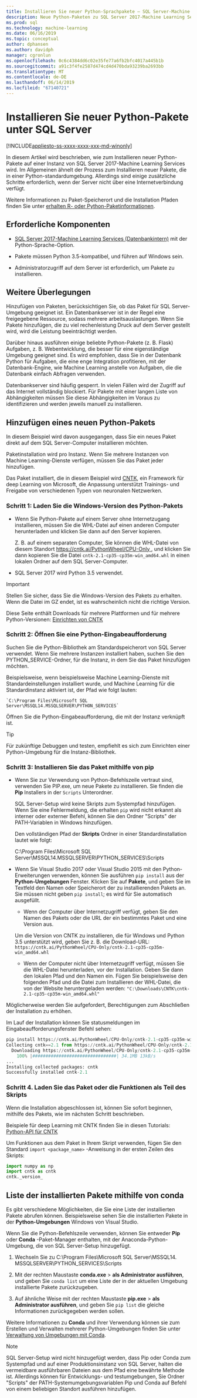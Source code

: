 ```yaml
---
title: Installieren Sie neuer Python-Sprachpakete – SQL Server-Machine Learning
description: Neue Python-Paketen zu SQL Server 2017-Machine Learning Services (Datenbankintern) und Machine Learning Server (eigenständig) hinzufügen.
ms.prod: sql
ms.technology: machine-learning
ms.date: 06/16/2019
ms.topic: conceptual
author: dphansen
ms.author: davidph
manager: cgronlun
ms.openlocfilehash: 0c6c4384dd6c02e35fe77a6fb2bfc4017a445b1b
ms.sourcegitcommit: a91c3f4fe2587d474cd4d470bda93239ba2693bb
ms.translationtype: MT
ms.contentlocale: de-DE
ms.lasthandoff: 06/14/2019
ms.locfileid: "67140721"
---
```

# <a name="install-new-python-packages-on-sql-server"></a>Installieren Sie neuer Python-Pakete unter SQL Server
[!INCLUDE[appliesto-ss-xxxx-xxxx-xxx-md-winonly](../../includes/appliesto-ss-xxxx-xxxx-xxx-md-winonly.md)]

In diesem Artikel wird beschrieben, wie zum Installieren neuer Python-Pakete auf einer Instanz von SQL Server 2017-Machine Learning Services wird. Im Allgemeinen ähnelt der Prozess zum Installieren neuer Pakete, die in einer Python-standardumgebung. Allerdings sind einige zusätzliche Schritte erforderlich, wenn der Server nicht über eine Internetverbindung verfügt.

Weitere Informationen zu Paket-Speicherort und die Installation Pfaden finden Sie unter [erhalten R- oder Python-Paketinformationen](../package-management/installed-package-information.md).

## <a name="prerequisites"></a>Erforderliche Komponenten

+ [SQL Server 2017-Machine Learning Services (Datenbankintern)](../install/sql-machine-learning-services-windows-install.md) mit der Python-Sprache-Option. 

+ Pakete müssen Python 3.5-kompatibel, und führen auf Windows sein. 

+ Administratorzugriff auf dem Server ist erforderlich, um Pakete zu installieren.

## <a name="considerations"></a>Weitere Überlegungen

Hinzufügen von Paketen, berücksichtigen Sie, ob das Paket für SQL Server-Umgebung geeignet ist. Ein Datenbankserver ist in der Regel eine freigegebene Ressource, sodass mehrere arbeitsauslastungen. Wenn Sie Pakete hinzufügen, die zu viel rechenleistung Druck auf dem Server gestellt wird, wird die Leistung beeinträchtigt werden. 

Darüber hinaus ausführen einige beliebte Python-Pakete (z. B. Flask) Aufgaben, z. B. Webentwicklung, die besser für eine eigenständige Umgebung geeignet sind. Es wird empfohlen, dass Sie in der Datenbank Python für Aufgaben, die eine enge Integration profitieren, mit der Datenbank-Engine, wie Machine Learning anstelle von Aufgaben, die die Datenbank einfach Abfragen verwenden.

Datenbankserver sind häufig gesperrt. In vielen Fällen wird der Zugriff auf das Internet vollständig blockiert. Für Pakete mit einer langen Liste von Abhängigkeiten müssen Sie diese Abhängigkeiten im Voraus zu identifizieren und werden jeweils manuell zu installieren.

## <a name="add-a-new-python-package"></a>Hinzufügen eines neuen Python-Pakets

In diesem Beispiel wird davon ausgegangen, dass Sie ein neues Paket direkt auf dem SQL Server-Computer installieren möchten.

Paketinstallation wird pro Instanz. Wenn Sie mehrere Instanzen von Machine Learning-Dienste verfügen, müssen Sie das Paket jeder hinzufügen.

Das Paket installiert, die in diesem Beispiel wird [CNTK](https://docs.microsoft.com/cognitive-toolkit/), ein Framework für deep Learning von Microsoft, die Anpassung unterstützt Trainings- und Freigabe von verschiedenen Typen von neuronalen Netzwerken.

### <a name="step-1-download-the-windows-version-of-the-python-package"></a>Schritt 1: Laden Sie die Windows-Version des Python-Pakets

+ Wenn Sie Python-Pakete auf einem Server ohne Internetzugang installieren, müssen Sie die WHL-Datei auf einen anderen Computer herunterladen und klicken Sie dann auf den Server kopieren.

    Z. B. auf einem separaten Computer, Sie können die WHL-Datei von diesem Standort [ https://cntk.ai/PythonWheel/CPU-Only ](https://cntk.ai/PythonWheel/CPU-Only/cntk-2.1-cp35-cp35m-win_amd64.whl), und klicken Sie dann kopieren Sie die Datei `cntk-2.1-cp35-cp35m-win_amd64.whl` in einen lokalen Ordner auf dem SQL Server-Computer.

+ SQL Server 2017 wird Python 3.5 verwendet. 

> [!IMPORTANT]
> Stellen Sie sicher, dass Sie die Windows-Version des Pakets zu erhalten. Wenn die Datei im GZ endet, ist es wahrscheinlich nicht die richtige Version.

Diese Seite enthält Downloads für mehrere Plattformen und für mehrere Python-Versionen: [Einrichten von CNTK](https://docs.microsoft.com/cognitive-toolkit/Setup-CNTK-on-your-machine)

### <a name="step-2-open-a-python-command-prompt"></a>Schritt 2: Öffnen Sie eine Python-Eingabeaufforderung

Suchen Sie die Python-Bibliothek am Standardspeicherort von SQL Server verwendet. Wenn Sie mehrere Instanzen installiert haben, suchen Sie den PYTHON_SERVICE-Ordner, für die Instanz, in dem Sie das Paket hinzufügen möchten.

Beispielsweise, wenn beispielsweise Machine Learning-Dienste mit Standardeinstellungen installiert wurde, und Machine Learning für die Standardinstanz aktiviert ist, der Pfad wie folgt lauten:

    `C:\Program Files\Microsoft SQL Server\MSSQL14.MSSQLSERVER\PYTHON_SERVICES`

Öffnen Sie die Python-Eingabeaufforderung, die mit der Instanz verknüpft ist.

> [!TIP]
> Für zukünftige Debuggen und testen, empfiehlt es sich zum Einrichten einer Python-Umgebung für die Instanz-Bibliothek.

### <a name="step-3-install-the-package-using-pip"></a>Schritt 3: Installieren Sie das Paket mithilfe von pip

+ Wenn Sie zur Verwendung von Python-Befehlszeile vertraut sind, verwenden Sie PIP.exe, um neue Pakete zu installieren. Sie finden die **Pip** Installers in der `Scripts` Unterordner. 

  SQL Server-Setup wird keine Skripts zum Systempfad hinzufügen. Wenn Sie eine Fehlermeldung, die erhalten `pip` wird nicht erkannt als interner oder externer Befehl, können Sie den Ordner "Scripts" der PATH-Variablen in Windows hinzufügen.

  Den vollständigen Pfad der **Skripts** Ordner in einer Standardinstallation lautet wie folgt:

    C:\Program Files\Microsoft SQL Server\MSSQL14.MSSQLSERVER\PYTHON_SERVICES\Scripts

+ Wenn Sie Visual Studio 2017 oder Visual Studio 2015 mit den Python-Erweiterungen verwenden, können Sie ausführen `pip install` aus der **Python-Umgebungen** Fenster. Klicken Sie auf **Pakete**, und geben Sie im Textfeld den Namen oder Speicherort der zu installierenden Pakets an. Sie müssen nicht geben `pip install`; es wird für Sie automatisch ausgefüllt. 

    - Wenn der Computer über Internetzugriff verfügt, geben Sie den Namen des Pakets oder die URL der ein bestimmtes Paket und eine Version aus. 
    
    Um die Version von CNTK zu installieren, die für Windows und Python 3.5 unterstützt wird, geben Sie z. B. die Download-URL: `https://cntk.ai/PythonWheel/CPU-Only/cntk-2.1-cp35-cp35m-win_amd64.whl`

    - Wenn der Computer nicht über Internetzugriff verfügt, müssen Sie die WHL-Datei herunterladen, vor der Installation. Geben Sie dann den lokalen Pfad und den Namen ein. Fügen Sie beispielsweise den folgenden Pfad und die Datei zum Installieren der WHL-Datei, die von der Website heruntergeladen werden: `"C:\Downloads\CNTK\cntk-2.1-cp35-cp35m-win_amd64.whl"`

Möglicherweise werden Sie aufgefordert, Berechtigungen zum Abschließen der Installation zu erhöhen.

Im Lauf der Installation können Sie statusmeldungen im Eingabeaufforderungsfenster Befehl sehen:

```python
pip install https://cntk.ai/PythonWheel/CPU-Only/cntk-2.1-cp35-cp35m-win_amd64.whl
Collecting cntk==2.1 from https://cntk.ai/PythonWheel/CPU-Only/cntk-2.1-cp35-cp35m-win_amd64.whl
  Downloading https://cntk.ai/PythonWheel/CPU-Only/cntk-2.1-cp35-cp35m-win_amd64.whl (34.1MB)
    100% |################################| 34.1MB 13kB/s
...
Installing collected packages: cntk
Successfully installed cntk-2.1
```


### <a name="step-4-load-the-package-or-its-functions-as-part-of-your-script"></a>Schritt 4. Laden Sie das Paket oder die Funktionen als Teil des Skripts

Wenn die Installation abgeschlossen ist, können Sie sofort beginnen, mithilfe des Pakets, wie im nächsten Schritt beschrieben.

Beispiele für deep Learning mit CNTK finden Sie in diesen Tutorials: [Python-API für CNTK](https://cntk.ai/pythondocs/tutorials.html)

Um Funktionen aus dem Paket in Ihrem Skript verwenden, fügen Sie den Standard `import <package_name>` -Anweisung in der ersten Zeilen des Skripts:

```python
import numpy as np
import cntk as cntk
cntk._version_
```

## <a name="list-installed-packages-using-conda"></a>Liste der installierten Pakete mithilfe von conda

Es gibt verschiedene Möglichkeiten, die Sie eine Liste der installierten Pakete abrufen können. Beispielsweise sehen Sie die installierten Pakete in der **Python-Umgebungen** Windows von Visual Studio.

Wenn Sie die Python-Befehlszeile verwenden, können Sie entweder **Pip** oder **Conda** -Paket-Manager enthalten, mit der Anaconda-Python-Umgebung, die von SQL Server-Setup hinzugefügt.

1. Wechseln Sie zu C:\Program Files\Microsoft SQL Server\MSSQL14. MSSQLSERVER\PYTHON_SERVICES\Scripts

1. Mit der rechten Maustaste **conda.exe** > **als Administrator ausführen**, und geben Sie `conda list` um eine Liste der in der aktuellen Umgebung installierte Pakete zurückzugeben.

1. Auf ähnliche Weise mit der rechten Maustaste **pip.exe** > **als Administrator ausführen**, und geben Sie `pip list` die gleiche Informationen zurückgegeben werden sollen. 

Weitere Informationen zu **Conda** und ihrer Verwendung können sie zum Erstellen und Verwalten mehrerer Python-Umgebungen finden Sie unter [Verwaltung von Umgebungen mit Conda](https://conda.io/docs/user-guide/tasks/manage-environments.html).

> [!Note]
> SQL Server-Setup wird nicht hinzugefügt werden, dass Pip oder Conda zum Systempfad und auf einer Produktionsinstanz von SQL Server, halten die vermeidbare ausführbaren Dateien aus dem Pfad eine bewährte Methode ist. Allerdings können für Entwicklungs- und testumgebungen, Sie Ordner "Scripts" der PATH-Systemumgebungsvariablen Pip und Conda auf Befehl von einem beliebigen Standort ausführen hinzufügen.
